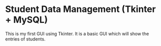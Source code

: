 # Student Data Management (Tkinter + MySQL)
This is my first GUI using Tkinter.
It is a basic GUI which will show the entries of students.

